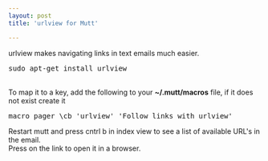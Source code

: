 ```yaml
---
layout: post
title: 'urlview for Mutt'

---
```



<p>urlview makes navigating links in text emails much easier.</p> 
<pre>sudo apt-get install urlview</pre> 
<br />To map it to a key, add the following to your <strong>~/.mutt/macros</strong> file, if it does not exist create it</p>

<pre>macro pager \cb <pipe-entry>'urlview'<enter> 'Follow links with urlview' </pre> 
Restart mutt and press cntrl b in index view to see a list of available URL's in the email.  
Press <CR> on the link to open it in a browser. <br />
